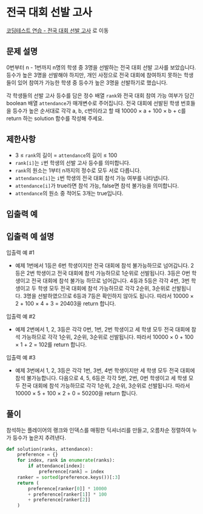 # 전국 대회 선발 고사

[코딩테스트 연습 - 전국 대회 선발 고사][1] 로 이동

## 문제 설명

0번부터 n - 1번까지 n명의 학생 중 3명을 선발하는 전국 대회 선발 고사를 보았습니다. 등수가 높은 3명을 선발해야 하지만, 개인 사정으로 전국 대회에 참여하지 못하는 학생들이 있어 참여가 가능한 학생 중 등수가 높은 3명을 선발하기로 했습니다.

각 학생들의 선발 고사 등수를 담은 정수 배열 `rank`와 전국 대회 참여 가능 여부가 담긴 boolean 배열 `attendance`가 매개변수로 주어집니다. 전국 대회에 선발된 학생 번호들을 등수가 높은 순서대로 각각 a, b, c번이라고 할 때 10000 × a + 100 × b + c를 return 하는 solution 함수를 작성해 주세요.

## 제한사항

- 3 ≤ `rank`의 길이 = `attendance`의 길이 ≤ 100
- `rank[i]`는 `i`번 학생의 선발 고사 등수를 의미합니다.
- `rank`의 원소는 1부터 n까지의 정수로 모두 서로 다릅니다.
- `attendance[i]`는 `i`번 학생의 전국 대회 참석 가능 여부를 나타냅니다.
- `attendance[i]`가 true라면 참석 가능, false면 참석 불가능을 의미합니다.
- `attendance`의 원소 중 적어도 3개는 true입니다.

## 입출력 예

## 입출력 예 설명

입출력 예 #1

- 예제 1번에서 1등은 6번 학생이지만 전국 대회에 참석 불가능하므로 넘어갑니다. 2등은 2번 학생이고 전국 대회에 참석 가능하므로 1순위로 선발됩니다. 3등은 0번 학생이고 전국 대회에 참석 불가능 하므로 넘어갑니다. 4등과 5등은 각각 4번, 3번 학생이고 두 학생 모두 전국 대회에 참석 가능하므로 각각 2순위, 3순위로 선발됩니다. 3명을 선발하였으므로 6등과 7등은 확인하지 않아도 됩니다. 따라서 10000 × 2 + 100 × 4 + 3 = 20403을 return 합니다.

입출력 예 #2

- 예제 2번에서 1, 2, 3등은 각각 0번, 1번, 2번 학생이고 세 학생 모두 전국 대회에 참석 가능하므로 각각 1순위, 2순위, 3순위로 선발됩니다. 따라서 10000 × 0 + 100 × 1 + 2 = 102를 return 합니다.

입출력 예 #3

- 예제 3번에서 1, 2, 3등은 각각 1번, 3번, 4번 학생이지만 세 학생 모두 전국 대회에 참석 불가능합니다. 다음으로 4, 5, 6등은 각각 5번, 2번, 0번 학생이고 세 학생 모두 전국 대회에 참석 가능하므로 각각 1순위, 2순위, 3순위로 선발됩니다. 따라서 10000 × 5 + 100 × 2 + 0 = 50200을 return 합니다.

## 풀이

참석하는 플레이어의 랭크와 인덱스를 매핑한 딕셔너리를 만들고,
오름차순 정렬하여 누가 등수가 높은지 추려낸다.

```python
def solution(ranks, attendance):
    preference = {}
    for index, rank in enumerate(ranks):
        if attendance[index]:
            preference[rank] = index
    ranker = sorted(preference.keys())[:3]
    return (
        preference[ranker[0]] * 10000
        + preference[ranker[1]] * 100
        + preference[ranker[2]]
    )
```

[1]: https://school.programmers.co.kr/learn/courses/30/lessons/181851
